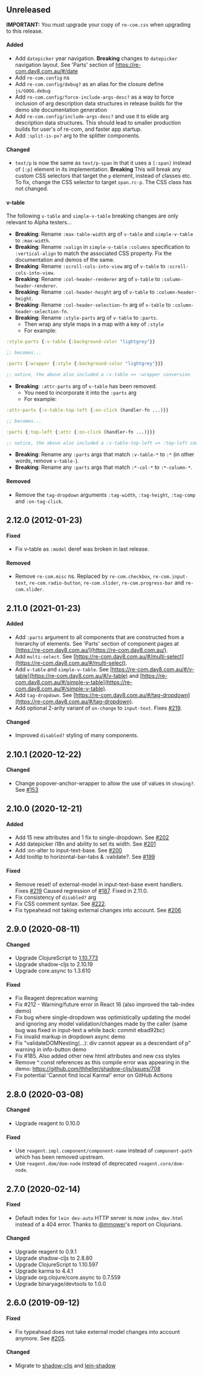 ## Unreleased

**IMPORTANT:** You must upgrade your copy of `re-com.css` when upgrading to this release.

#### Added

- Add `datepicker` year navigation. **Breaking** changes to `datepicker` navigation layout. See 'Parts' section of
  https://re-com.day8.com.au/#/date
- Add `re-com.config` ns
- Add `re-com.config/debug?` as an alias for the closure define `js/GOOG.debug`
- Add `re-com.config/force-include-args-desc?` as a way to force inclusion of arg description data structures in
  release builds for the demo site documentation generation
- Add `re-com.config/include-args-desc?` and use it to elide arg description data structures. This should lead to
  smaller production builds for user's of re-com, and faster app startup.
- Add `:split-is-px?` arg to the splitter components.

#### Changed

- `text/p` is now the same as `text/p-span` in that it uses a `[:span]` instead of `[:p]` element in its implementation.
**Breaking** This will break any custom CSS selectors that target the `p` element, instead of classes etc. To fix, change
  the CSS selector to target `span.rc-p`. The CSS class has not changed.

#### v-table

The following `v-table` and `simple-v-table` breaking changes are only relevant to Alpha testers...

- **Breaking**: Rename `:max-table-width` arg of `v-table` and `simple-v-table` to `:max-width`.
- **Breaking**: Rename `:valign` in `simple-v-table` `:columns` specification to `:vertical-align` to
match the associated CSS property. Fix the documentation and demos of the same.
- **Breaking**: Rename `:scroll-cols-into-view` arg of `v-table`  to `:scroll-cols-into-view`.
- **Breaking**: Rename `:col-header-renderer` arg of `v-table`  to `:column-header-renderer`.
- **Breaking**: Rename `:col-header-height` arg of `v-table`  to `:column-header-height`.
- **Breaking**: Rename `:col-header-selection-fn` arg of `v-table`  to `:column-header-selection-fn`.
- **Breaking**: Rename `:style-parts` arg of `v-table`  to `:parts`.
   - Then wrap any style maps in a map with a key of `:style` 
   - For example: 
```clojure
:style-parts {:v-table {:background-color "lightgrey"}}

;; becomes...

:parts {:wrapper {:style {:background-color "lightgrey"}}}

;; notice, the above also included a :v-table => :wrapper conversion 
```
- **Breaking**: `:attr-parts` arg of `v-table` has been removed.
   - You need to incorporate it into the `:parts` arg
   - For example:
```clojure
:attr-parts {:v-table-top-left {:on-click (handler-fn ...)}}

;; becomes...

:parts {:top-left {:attr {:on-click (handler-fn ...)}}}

;; notice, the above also included a :v-table-top-left => :top-left conversion 
```
- **Breaking**: Rename any `:parts` args that match  `:v-table-*` to `:*` (in other words, remove `v-table-`).
- **Breaking**: Rename any `:parts` args that match  `:*-col-*` to `:*-column-*`.


#### Removed

- Remove the `tag-dropdown` arguments `:tag-width`, `:tag-height`, `:tag-comp` and `:on-tag-click`.

## 2.12.0 (2012-01-23)

#### Fixed

- Fix v-table as `:model` deref was broken in last release.

#### Removed

- Remove `re-com.misc` ns. Replaced by `re-com.checkbox`, `re-com.input-text`, `re-com.radio-button`, `re-com.slider`,
  `re-com.progress-bar` and `re-com.slider`.

## 2.11.0 (2021-01-23)

#### Added

- Add `:parts` argument to all components that are constructed from a hierarchy of elements. See 'Parts' section of 
  component pages at [https://re-com.day8.com.au/](https://re-com.day8.com.au/). 
- Add `multi-select`. See [https://re-com.day8.com.au/#/multi-select](https://re-com.day8.com.au/#/multi-select).
- Add `v-table` and `simple-v-table`. See [https://re-com.day8.com.au/#/v-table](https://re-com.day8.com.au/#/v-table) and
  [https://re-com.day8.com.au/#/simple-v-table](https://re-com.day8.com.au/#/simple-v-table).
- Add `tag-dropdown`. See [https://re-com.day8.com.au/#/tag-dropdown](https://re-com.day8.com.au/#/tag-dropdown).
- Add optional 2-arity variant of `on-change` to `input-text`. Fixes [#219](https://github.com/day8/re-com/issues/219).

#### Changed

- Improved `disabled?` styling of many components.

## 2.10.1 (2020-12-22)

#### Changed

- Change popover-anchor-wrapper to allow the use of values in `showing?`. See [#153](https://github.com/day8/re-com/pull/153)

## 2.10.0 (2020-12-21)

#### Added

- Add 15 new attributes and 1 fix to single-dropdown. See [#202](https://github.com/day8/re-com/pull/202)
- Add datepicker i18n and ability to set its width. See [#201](https://github.com/day8/re-com/pull/201)
- Add :on-alter to input-text-base. See [#200](https://github.com/day8/re-com/pull/200)
- Add tooltip to horizontal-bar-tabs & :validate?. See [#199](https://github.com/day8/re-com/pull/199)

#### Fixed

- Remove reset! of external-model in input-text-base event handlers. Fixes [#219](https://github.com/day8/re-com/issues/219)
  Caused regression of [#187](https://github.com/day8/re-com/issues/187). Fixed in 2.11.0.
- Fix consistency of `disabled?` arg
- Fix CSS comment syntax. See [#222](https://github.com/day8/re-com/pull/222).
- Fix typeahead not taking external changes into account. See [#206](https://github.com/day8/re-com/pull/206)

## 2.9.0 (2020-08-11)

#### Changed

- Upgrade ClojureScript to [1.10.773](https://github.com/clojure/clojurescript/blob/master/changes.md)
- Upgrade shadow-cljs to 2.10.19
- Upgrade core.async to 1.3.610

#### Fixed

- Fix Reagent deprecation warning
- Fix #212 - Warning/future error in React 16 (also improved the tab-index demo)
- Fix bug where single-dropdown was optimistically updating the model and ignoring any model validation/changes made by the caller (same bug was fixed in input-text a while back: commit ebad92bc)
- Fix invalid markup in dropdown async demo
- Fix "validateDOMNesting(...): div cannot appear as a descendant of p" warning in info-button demo
- Fix #185. Also added other new html attributes and new css styles
- Remove ^:const references as this compile error was appearing in the demo: https://github.com/thheller/shadow-cljs/issues/708
- Fix potential 'Cannot find local Karma!' error on GitHub Actions

## 2.8.0 (2020-03-08)

#### Changed

- Upgrade reagent to 0.10.0

#### Fixed

- Use `reagent.impl.component/component-name` instead of `component-path` which
  has been removed upstream.
- Use `reagent.dom/dom-node` instead of deprecated `reagent.core/dom-node`.

## 2.7.0 (2020-02-14)

#### Fixed

- Default index for `lein dev-auto` HTTP server is now `index_dev.html` instead
  of a 404 error. Thanks to [@mmower](https://github.com/mmower)'s report on
  Clojurians.

#### Changed

- Upgrade reagent to 0.9.1
- Upgrade shadow-cljs to 2.8.80
- Upgrade ClojureScript to 1.10.597
- Upgrade karma to 4.4.1
- Upgrade org.clojure/core.async to 0.7.559
- Upgrade binaryage/devtools to 1.0.0

## 2.6.0 (2019-09-12)

#### Fixed

- Fix typeahead does not take external model changes into account anymore.
  See [#205](https://github.com/day8/re-com/issues/205).

#### Changed

- Migrate to [shadow-cljs](https://shadow-cljs.github.io/docs/UsersGuide.html) and
  [lein-shadow](https://gitlab.com/nikperic/lein-shadow)
